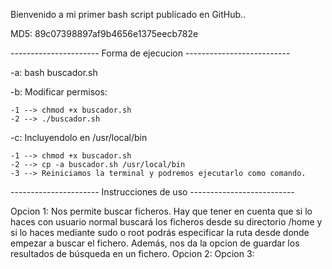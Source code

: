 Bienvenido a mi primer bash script publicado en GitHub..

MD5: 89c07398897af9b4656e1375eecb782e


---------------------- Forma de ejecucion --------------------------

-a: bash buscador.sh

-b: Modificar permisos:

    -1 --> chmod +x buscador.sh
    -2 --> ./buscador.sh

-c: Incluyendolo en /usr/local/bin

    -1 --> chmod +x buscador.sh
    -2 --> cp -a buscador.sh /usr/local/bin
    -3 --> Reiniciamos la terminal y podremos ejecutarlo como comando.

---------------------- Instrucciones de uso --------------------------


Opcion 1: Nos permite buscar ficheros. Hay que tener en cuenta que si lo haces con usuario normal buscará los ficheros desde su directorio /home y si lo haces mediante sudo o root podrás especificar la ruta desde donde empezar a buscar el fichero.
Además, nos da la opcion de guardar los resultados de búsqueda en un fichero.
Opcion 2:
Opcion 3:
